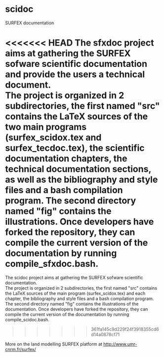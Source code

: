 # scidoc
SURFEX documentation

<<<<<<< HEAD
The sfxdoc project aims at gathering the SURFEX sofware scientific documentation and provide the users a technical document.\
The project is organized in 2 subdirectories, the first named "src" contains the LaTeX sources of the two main programs (surfex_scidox.tex and surfex_tecdoc.tex), the scientific documentation chapters, the technical documentation sections, as well as the bibliography and style files and a bash compilation program. The second directory named "fig" contains the illustrations. Once developers have forked the repository, they can compile the current version of the documentation by running compile_sfxdoc.bash.
=======
The scidoc project aims at gathering the SURFEX sofware scientific documentation.\
The project is organized in 2 subdirectories, the first named "src" contains the LaTeX sources of the main program (surfex_scidox.tex) and each chapter, the bibliography and style files and a bash compilation program. The second directory named "fig" contains the illustrations of the documentation. Once developers have forked the repository, they can compile the current version of the documentation by running compile_scidoc.bash.
>>>>>>> 361fa145c9d229f24f3918355cd6d14a0878cf71

More on the land modelling SURFEX platform at http://www.umr-cnrm.fr/surfex/
